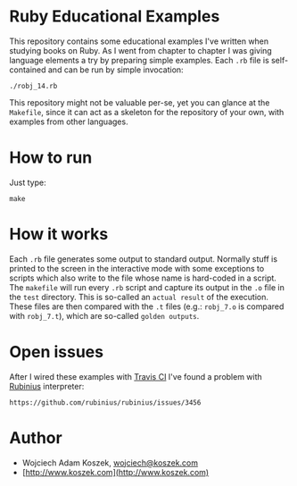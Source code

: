 # Ruby Educational Examples

This repository contains some educational examples I've written when
studying books on Ruby. As I went from chapter to chapter I was giving
language elements a try by preparing simple examples. Each `.rb` file is
self-contained and can be run by simple invocation:

	./robj_14.rb

This repository might not be valuable per-se, yet you can glance at the
`Makefile`, since it can act as a skeleton for the repository of your own,
with examples from other languages.

# How to run

Just type:

	make

# How it works

Each `.rb` file generates some output to standard output. Normally stuff is
printed to the screen in the interactive mode with some exceptions to
scripts which also write to the file whose name is hard-coded in a script.
The `makefile` will run every `.rb` script and capture its output in the
`.o` file in the `test` directory. This is so-called an `actual result` of
the execution. These files are then compared with the `.t` files (e.g.:
`robj_7.o` is compared with `robj_7.t`), which are so-called `golden outputs`.

# Open issues

After I wired these examples with [Travis CI](http://www.travis-ci.org) I've
found a problem with [Rubinius](https://github.com/rubinius/rubinius/)
interpreter:

	https://github.com/rubinius/rubinius/issues/3456

# Author

- Wojciech Adam Koszek, [wojciech@koszek.com](mailto:wojciech@koszek.com)
- [http://www.koszek.com](http://www.koszek.com)
